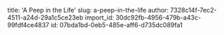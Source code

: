 title: 'A Peep in the Life'
slug: a-peep-in-the-life
author: 7328c14f-7ec2-4511-a24d-29a1c5ce23eb
import_id: 30dc92fb-4956-479b-a43c-99fdf4ce4837
id: 07bda1bd-0eb5-485e-aff6-d735dc089fa1
